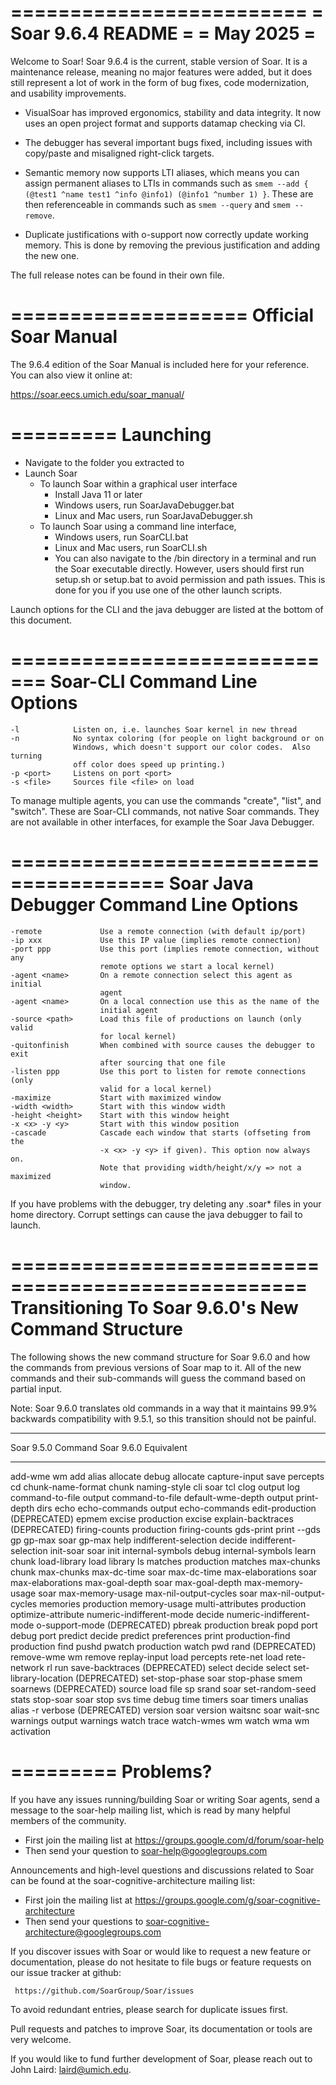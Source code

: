 =========================
=    Soar 9.6.4 README  =
=        May 2025       =
=========================

Welcome to Soar!  Soar 9.6.4 is the current, stable version of Soar. It is a maintenance release, meaning no major features were added, but it does still represent a lot of work in the form of bug fixes, code modernization, and usability improvements.

* VisualSoar has improved ergonomics, stability and data integrity. It now uses an open project format and supports datamap checking via CI.

* The debugger has several important bugs fixed, including issues with copy/paste and misaligned right-click targets.

* Semantic memory now supports LTI aliases, which means you can assign permanent aliases to LTIs in commands such as `smem --add { (@test1 ^name test1 ^info @info1) (@info1 ^number 1) }`. These are then referenceable in commands such as `smem --query` and `smem --remove`.

* Duplicate justifications with o-support now correctly update working memory. This is done by removing the previous justification and adding the new one.

The full release notes can be found in their own file.

====================
Official Soar Manual
====================

The 9.6.4 edition of the Soar Manual is included here for your reference. You can also view it online at:

https://soar.eecs.umich.edu/soar_manual/

=========
Launching
=========

- Navigate to the folder you extracted to
- Launch Soar
  - To launch Soar within a graphical user interface
    - Install Java 11 or later
    - Windows users, run SoarJavaDebugger.bat
    - Linux and Mac users, run SoarJavaDebugger.sh
  - To launch Soar using a command line interface,
    - Windows users, run SoarCLI.bat
    - Linux and Mac users, run SoarCLI.sh
    - You can also navigate to the /bin directory in a terminal and run the Soar executable directly. However, users should first run setup.sh or setup.bat to avoid permission and path issues. This is done for you if you use one of the other launch scripts.

Launch options for the CLI and the java debugger are listed at the bottom of this document.

=============================
Soar-CLI Command Line Options
=============================
    -l            Listen on, i.e. launches Soar kernel in new thread
    -n            No syntax coloring (for people on light background or on
                  Windows, which doesn't support our color codes.  Also turning
                  off color does speed up printing.)
    -p <port>     Listens on port <port>
    -s <file>     Sources file <file> on load

To manage multiple agents, you can use the commands "create", "list", and
"switch".  These are Soar-CLI commands, not native Soar commands.  They are
not available in other interfaces, for example the Soar Java Debugger.

=======================================
Soar Java Debugger Command Line Options
=======================================
    -remote             Use a remote connection (with default ip/port)
    -ip xxx             Use this IP value (implies remote connection)
    -port ppp           Use this port (implies remote connection, without any
                        remote options we start a local kernel)
    -agent <name>       On a remote connection select this agent as initial
                        agent
    -agent <name>       On a local connection use this as the name of the
                        initial agent
    -source <path>      Load this file of productions on launch (only valid
                        for local kernel)
    -quitonfinish       When combined with source causes the debugger to exit
                        after sourcing that one file
    -listen ppp         Use this port to listen for remote connections (only
                        valid for a local kernel)
    -maximize           Start with maximized window
    -width <width>      Start with this window width
    -height <height>    Start with this window height
    -x <x> -y <y>       Start with this window position
    -cascade            Cascade each window that starts (offseting from the
                        -x <x> -y <y> if given). This option now always on.
                        Note that providing width/height/x/y => not a maximized
                        window.

If you have problems with the debugger, try deleting any .soar* files in your
home directory.  Corrupt settings can cause the java debugger to fail to launch.

===================================================
Transitioning To Soar 9.6.0's New Command Structure
===================================================

The following shows the new command structure for Soar 9.6.0 and how the
commands from previous versions of Soar map to it. All of the new commands
and their sub-commands will guess the command based on partial input.

Note:  Soar 9.6.0 translates old commands in a way that it maintains 99.9%
       backwards compatibility with 9.5.1, so this transition should not be
       painful.

------------------                  ---------------------
Soar 9.5.0 Command                  Soar 9.6.0 Equivalent
------------------                  ---------------------
add-wme                             wm add
alias
allocate                            debug allocate
capture-input                       save percepts
cd
chunk-name-format                   chunk naming-style
cli                                 soar tcl
clog                                output log
command-to-file                     output command-to-file
default-wme-depth                   output print-depth
dirs
echo
echo-commands                       output echo-commands
edit-production                     (DEPRECATED)
epmem
excise                              production excise
explain-backtraces                  (DEPRECATED)
firing-counts                       production firing-counts
gds-print                           print --gds
gp
gp-max                              soar gp-max
help
indifferent-selection               decide indifferent-selection
init-soar                           soar init
internal-symbols                    debug internal-symbols
learn                               chunk
load-library                        load library
ls
matches                             production matches
max-chunks                          chunk max-chunks
max-dc-time                         soar max-dc-time
max-elaborations                    soar max-elaborations
max-goal-depth                      soar max-goal-depth
max-memory-usage                    soar max-memory-usage
max-nil-output-cycles               soar max-nil-output-cycles
memories                            production memory-usage
multi-attributes                    production optimize-attribute
numeric-indifferent-mode            decide numeric-indifferent-mode
o-support-mode                      (DEPRECATED)
pbreak                              production break
popd
port                                debug port
predict                             decide predict
preferences
print
production-find                     production find
pushd
pwatch                              production watch
pwd
rand                                (DEPRECATED)
remove-wme                          wm remove
replay-input                        load percepts
rete-net                            load rete-network
rl
run
save-backtraces                     (DEPRECATED)
select                              decide select
set-library-location                (DEPRECATED)
set-stop-phase                      soar stop-phase
smem
soarnews                            (DEPRECATED)
source                              load file
sp
srand                               soar set-random-seed
stats
stop-soar                           soar stop
svs
time                                debug time
timers                              soar timers
unalias                             alias -r
verbose                             (DEPRECATED)
version                             soar version
waitsnc                             soar wait-snc
warnings                            output warnings
watch                               trace
watch-wmes                          wm watch
wma                                 wm activation


=========
Problems?
=========

If you have any issues running/building Soar or writing Soar agents, send a message to the soar-help mailing list, which is
read by many helpful members of the community.

- First join the mailing list at https://groups.google.com/d/forum/soar-help
- Then send your question to soar-help@googlegroups.com

Announcements and high-level questions and discussions related to Soar can be found at the soar-cognitive-architecture mailing list:

- First join the mailing list at https://groups.google.com/g/soar-cognitive-architecture
- Then send your questions to soar-cognitive-architecture@googlegroups.com

If you discover issues with Soar or would like to request a new feature or documentation,
please do not hesitate to file bugs or feature requests on our issue tracker at github:

     https://github.com/SoarGroup/Soar/issues

To avoid redundant entries, please search for duplicate issues first.

Pull requests and patches to improve Soar, its documentation or tools are very welcome.

If you would like to fund further development of Soar, please reach out to John Laird:
[laird@umich.edu](mailto:laird@umich.edu).
